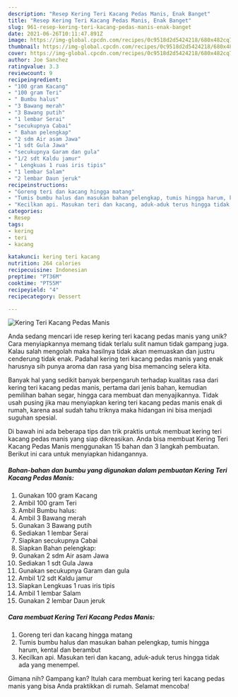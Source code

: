 ```yaml
---
description: "Resep Kering Teri Kacang Pedas Manis, Enak Banget"
title: "Resep Kering Teri Kacang Pedas Manis, Enak Banget"
slug: 961-resep-kering-teri-kacang-pedas-manis-enak-banget
date: 2021-06-26T10:11:47.891Z
image: https://img-global.cpcdn.com/recipes/0c9518d2d5424218/680x482cq70/kering-teri-kacang-pedas-manis-foto-resep-utama.jpg
thumbnail: https://img-global.cpcdn.com/recipes/0c9518d2d5424218/680x482cq70/kering-teri-kacang-pedas-manis-foto-resep-utama.jpg
cover: https://img-global.cpcdn.com/recipes/0c9518d2d5424218/680x482cq70/kering-teri-kacang-pedas-manis-foto-resep-utama.jpg
author: Joe Sanchez
ratingvalue: 3.3
reviewcount: 9
recipeingredient:
- "100 gram Kacang"
- "100 gram Teri"
- " Bumbu halus"
- "3 Bawang merah"
- "3 Bawang putih"
- "1 lembar Serai"
- "secukupnya Cabai"
- " Bahan pelengkap"
- "2 sdm Air asam Jawa"
- "1 sdt Gula Jawa"
- "secukupnya Garam dan gula"
- "1/2 sdt Kaldu jamur"
- " Lengkuas 1 ruas iris tipis"
- "1 lembar Salam"
- "2 lembar Daun jeruk"
recipeinstructions:
- "Goreng teri dan kacang hingga matang"
- "Tumis bumbu halus dan masukan bahan pelengkap, tumis hingga harum, kental dan berambut"
- "Kecilkan api. Masukan teri dan kacang, aduk-aduk terus hingga tidak ada yang menempel."
categories:
- Resep
tags:
- kering
- teri
- kacang

katakunci: kering teri kacang 
nutrition: 264 calories
recipecuisine: Indonesian
preptime: "PT36M"
cooktime: "PT55M"
recipeyield: "4"
recipecategory: Dessert

---
```



![Kering Teri Kacang Pedas Manis](https://img-global.cpcdn.com/recipes/0c9518d2d5424218/680x482cq70/kering-teri-kacang-pedas-manis-foto-resep-utama.jpg)

Anda sedang mencari ide resep kering teri kacang pedas manis yang unik? Cara menyiapkannya memang tidak terlalu sulit namun tidak gampang juga. Kalau salah mengolah maka hasilnya tidak akan memuaskan dan justru cenderung tidak enak. Padahal kering teri kacang pedas manis yang enak harusnya sih punya aroma dan rasa yang bisa memancing selera kita.

Banyak hal yang sedikit banyak berpengaruh terhadap kualitas rasa dari kering teri kacang pedas manis, pertama dari jenis bahan, kemudian pemilihan bahan segar, hingga cara membuat dan menyajikannya. Tidak usah pusing jika mau menyiapkan kering teri kacang pedas manis enak di rumah, karena asal sudah tahu triknya maka hidangan ini bisa menjadi suguhan spesial.




Di bawah ini ada beberapa tips dan trik praktis untuk membuat kering teri kacang pedas manis yang siap dikreasikan. Anda bisa membuat Kering Teri Kacang Pedas Manis menggunakan 15 bahan dan 3 langkah pembuatan. Berikut ini cara untuk menyiapkan hidangannya.

<!--inarticleads1-->

##### Bahan-bahan dan bumbu yang digunakan dalam pembuatan Kering Teri Kacang Pedas Manis:

1. Gunakan 100 gram Kacang
1. Ambil 100 gram Teri
1. Ambil  Bumbu halus:
1. Ambil 3 Bawang merah
1. Gunakan 3 Bawang putih
1. Sediakan 1 lembar Serai
1. Siapkan secukupnya Cabai
1. Siapkan  Bahan pelengkap:
1. Gunakan 2 sdm Air asam Jawa
1. Sediakan 1 sdt Gula Jawa
1. Gunakan secukupnya Garam dan gula
1. Ambil 1/2 sdt Kaldu jamur
1. Siapkan  Lengkuas 1 ruas iris tipis
1. Ambil 1 lembar Salam
1. Gunakan 2 lembar Daun jeruk




<!--inarticleads2-->

##### Cara membuat Kering Teri Kacang Pedas Manis:

1. Goreng teri dan kacang hingga matang
1. Tumis bumbu halus dan masukan bahan pelengkap, tumis hingga harum, kental dan berambut
1. Kecilkan api. Masukan teri dan kacang, aduk-aduk terus hingga tidak ada yang menempel.




Gimana nih? Gampang kan? Itulah cara membuat kering teri kacang pedas manis yang bisa Anda praktikkan di rumah. Selamat mencoba!

